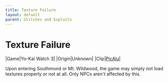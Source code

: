 ```yaml
---
title: Texture Failure
layout: default
parent: Glitches and Exploits
---
```


# Texture Failure

|Game|Yo-Kai Watch 3|
|Origin|Unknown|
|Clip|[PicAlu](https://youtu.be/9FrF6cwoOpw)|

Upon entering Southmond or Mt. Wildwood, the game may simply not load textures properly or not at all. Only NPCs aren't affected by this.
